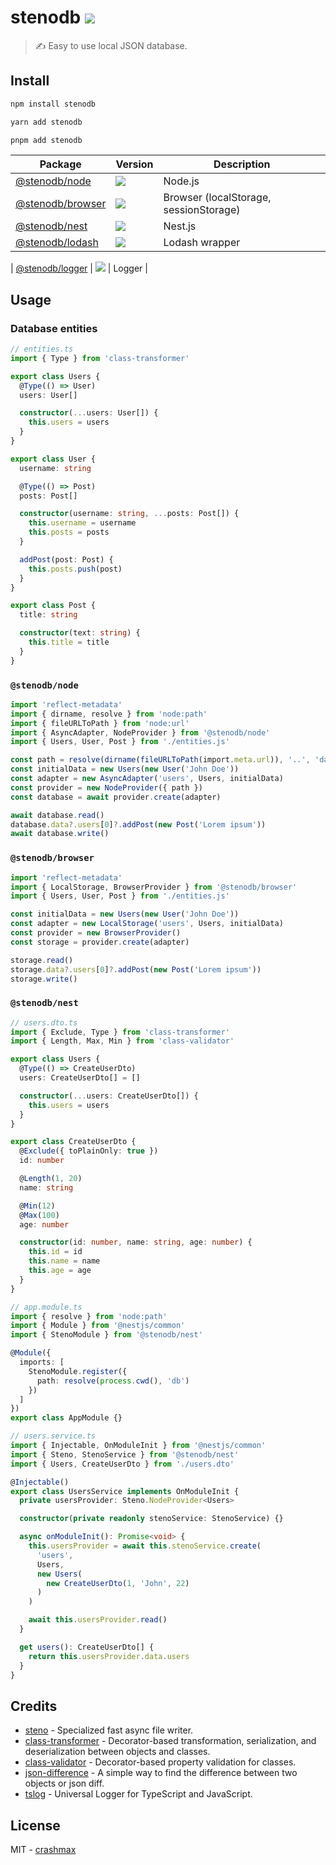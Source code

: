 # stenodb [![](https://img.shields.io/npm/v/stenodb)](https://www.npmjs.org/package/stenodb)

> ✍ Easy to use local JSON database.

## Install

```sh
npm install stenodb
```

```sh
yarn add stenodb
```

```sh
pnpm add stenodb
```

| Package | Version | Description |
| ------- | ------ | ----------- |
| [@stenodb/node](./packages/node) | [![](https://img.shields.io/npm/v/@stenodb/node)](https://npm.im/@stenodb/node) | Node.js |
| [@stenodb/browser](./packages/browser) | [![](https://img.shields.io/npm/v/@stenodb/browser)](https://npm.im/@stenodb/browser) | Browser (localStorage, sessionStorage) |
| [@stenodb/nest](./packages/nest) | [![](https://img.shields.io/npm/v/@stenodb/nest)](https://npm.im/@stenodb/nest) | Nest.js |
| [@stenodb/lodash](./packages/lodash) | [![](https://img.shields.io/npm/v/@stenodb/lodash)](https://npm.im/@stenodb/lodash) | Lodash wrapper |

| [@stenodb/logger](./packages/logger) | [![](https://img.shields.io/npm/v/@stenodb/logger)](https://npm.im/@stenodb/logger) | Logger |

## Usage

### Database entities
```typescript
// entities.ts
import { Type } from 'class-transformer'

export class Users {
  @Type(() => User)
  users: User[]

  constructor(...users: User[]) {
    this.users = users
  }
}

export class User {
  username: string

  @Type(() => Post)
  posts: Post[]

  constructor(username: string, ...posts: Post[]) {
    this.username = username
    this.posts = posts
  }

  addPost(post: Post) {
    this.posts.push(post)
  }
}

export class Post {
  title: string

  constructor(text: string) {
    this.title = title
  }
}
```

### `@stenodb/node`

```typescript
import 'reflect-metadata'
import { dirname, resolve } from 'node:path'
import { fileURLToPath } from 'node:url'
import { AsyncAdapter, NodeProvider } from '@stenodb/node'
import { Users, User, Post } from './entities.js'

const path = resolve(dirname(fileURLToPath(import.meta.url)), '..', 'database')
const initialData = new Users(new User('John Doe'))
const adapter = new AsyncAdapter('users', Users, initialData)
const provider = new NodeProvider({ path })
const database = await provider.create(adapter)

await database.read()
database.data?.users[0]?.addPost(new Post('Lorem ipsum'))
await database.write()
```

### `@stenodb/browser`

```typescript
import 'reflect-metadata'
import { LocalStorage, BrowserProvider } from '@stenodb/browser'
import { Users, User, Post } from './entities.js'

const initialData = new Users(new User('John Doe'))
const adapter = new LocalStorage('users', Users, initialData)
const provider = new BrowserProvider()
const storage = provider.create(adapter)

storage.read()
storage.data?.users[0]?.addPost(new Post('Lorem ipsum'))
storage.write()
```

### `@stenodb/nest`

```typescript
// users.dto.ts
import { Exclude, Type } from 'class-transformer'
import { Length, Max, Min } from 'class-validator'

export class Users {
  @Type(() => CreateUserDto)
  users: CreateUserDto[] = []

  constructor(...users: CreateUserDto[]) {
    this.users = users
  }
}

export class CreateUserDto {
  @Exclude({ toPlainOnly: true })
  id: number

  @Length(1, 20)
  name: string

  @Min(12)
  @Max(100)
  age: number

  constructor(id: number, name: string, age: number) {
    this.id = id
    this.name = name
    this.age = age
  }
}

// app.module.ts
import { resolve } from 'node:path'
import { Module } from '@nestjs/common'
import { StenoModule } from '@stenodb/nest'

@Module({
  imports: [
    StenoModule.register({
      path: resolve(process.cwd(), 'db')
    })
  ]
})
export class AppModule {}

// users.service.ts
import { Injectable, OnModuleInit } from '@nestjs/common'
import { Steno, StenoService } from '@stenodb/nest'
import { Users, CreateUserDto } from './users.dto'

@Injectable()
export class UsersService implements OnModuleInit {
  private usersProvider: Steno.NodeProvider<Users>

  constructor(private readonly stenoService: StenoService) {}

  async onModuleInit(): Promise<void> {
    this.usersProvider = await this.stenoService.create(
      'users',
      Users,
      new Users(
        new CreateUserDto(1, 'John', 22)
      )
    )

    await this.usersProvider.read()
  }

  get users(): CreateUserDto[] {
    return this.usersProvider.data.users
  }
}
```

## Credits

- [steno](https://github.com/typicode/steno) - Specialized fast async file writer.
- [class-transformer](https://github.com/typestack/class-transformer) - Decorator-based transformation, serialization, and deserialization between objects and classes.
- [class-validator](https://github.com/typestack/class-validator) - Decorator-based property validation for classes.
- [json-difference](https://github.com/lukascivil/json-difference) - A simple way to find the difference between two objects or json diff.
- [tslog](https://github.com/fullstack-build/tslog) - Universal Logger for TypeScript and JavaScript.

## License

MIT - [crashmax](https://github.com/crashmax-dev)
